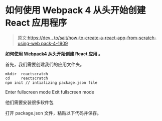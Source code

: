 # 如何使用 Webpack 4 从头开始创建 React 应用程序

> 原文:[https://dev . to/sait/how-to-create-a-react-app-from-scratch-using-web pack-4-1909](https://dev.to/sait/how-to-create-a-react-app-from-scratch-using-webpack-4-1909)

**如何使用 [Webpack4](https://webpack.js.org/) 从头开始创建 React 应用
。**

首先，我们需要创建我们的应用文件夹。

```
mkdir  reactscratch
cd     reactscratch
npm init // intializing package.json file 
```

Enter fullscreen mode Exit fullscreen mode

他们需要安装很多软件包

打开 package.json 文件，粘贴以下代码并保存。